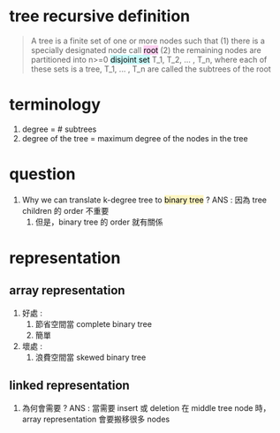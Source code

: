 # tree recursive definition
> A tree is a finite set of one or more nodes such that
> (1) there is a specially designated node call <mark style="background: #FFB8EBA6;">root</mark>
> (2) the remaining nodes are partitioned into n>=0 <mark style="background: #ABF7F7A6;">disjoint set</mark> T_1, T_2, ... , T_n, where each of these sets is a tree, T_1, ... , T_n are called the subtrees of the root
# terminology
1. degree = # subtrees
2. degree of the tree = maximum degree of the nodes in the tree
# question
1. Why we can translate k-degree tree to <mark style="background: #FFF3A3A6;">binary tree</mark> ? ANS : 因為 tree  children 的 order 不重要
	1. 但是，binary tree 的 order 就有關係
# representation
## array representation
1. 好處 : 
	1. 節省空間當 complete binary tree
	2. 簡單
2. 壞處 : 
	1. 浪費空間當 skewed binary tree
## linked representation
1. 為何會需要 ? ANS : 當需要 insert 或 deletion 在 middle tree node 時，array representation 會要搬移很多 nodes